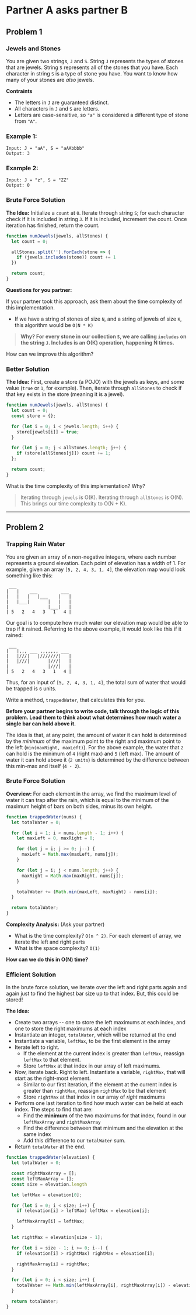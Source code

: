 # Partner A asks partner B

## Problem 1

### Jewels and Stones

You are given two strings, `J` and `S`. String `J` represents the types of stones that are jewels. String `S` represents all of the stones that you have. Each character in string `S` is a type of stone you have. You want to know how many of your stones are _also_ jewels.

**Contraints**

* The letters in `J` are guaranteed distinct.
* All characters in `J` and `S` are letters.
* Letters are case-sensitive, so `"a"` is considered a different type of stone from `"A"`.

### Example 1:

```
Input: J = "aA", S = "aAAbbbb"
Output: 3
```

### Example 2:
```
Input: J = "z", S = "ZZ"
Output: 0
```

### Brute Force Solution

**The Idea:** Initialize a `count` at `0`. Iterate through string `S`; for each character check if it is included in string `J`. If it is included, increment the count. Once iteration has finished, return the count.

```js
function numJewels(jewels, allStones) {
  let count = 0;

  allStones.split('').forEach(stone => {
    if (jewels.includes(stone)) count += 1
  })

  return count;
}
```

**Questions for you partner:**

If your partner took this approach, ask them about the time complexity of this implementation.

* If we have a string of stones of size `N`, and a string of jewels of size `K`, this algorithm would be `O(N * K)`
> **Why? For every stone in our collection `S`, we are calling `includes` on the string `J`. Includes is an O(K) operation, happening N times.**

How can we improve this algorithm?

### Better Solution

**The Idea:** First, create a store (a POJO) with the jewels as keys, and some value (`true` or `1`, for example). Then, iterate through `allStones` to check if that key exists in the store (meaning it is a jewel).

```js
function numJewels(jewels, allStones) {
  let count = 0;
  const store = {};

  for (let i = 0; i < jewels.length; i++) {
    store[jewels[i]] = true;
  }

  for (let j = 0; j < allStones.length; j++) {
    if (store[allStones[j]]) count += 1;
  };

  return count;
}
```

What is the time complexity of this implementation? Why?
> Iterating through `jewels` is O(K). Iterating through `allStones` is O(N). This brings our time complexity to O(N + K).

---

## Problem 2

### Trapping Rain Water

You are given an array of `n` non-negative integers, where each number represents a ground elevation. Each point of elevation has a width of 1. For example, given an array `[5, 2, 4, 3, 1, 4]`, the elevation map would look something like this:
```
 ___
|   |    ___         ___
|   |   |   |___    |   |
|   |___|       |   |   |
|               |___|   |
| 5   2   4   3   1   4 |
```

Our goal is to compute how much water our elevation map would be able to trap if it rained. Referring to the above example, it would look like this if it rained:
```
 ___
|   |,,, ___ ,,,,,,, ___
|   |///|   |///////|   |
|   |///|       |///|   |
|               |///|   |
| 5   2   4   3   1   4 |
```

Thus, for an input of `[5, 2, 4, 3, 1, 4]`, the total sum of water that would be trapped is `6` units.

Write a method, `trappedWater`, that calculates this for you.

**Before your partner begins to write code, talk through the logic of this problem. Lead them to think about what determines how much water a single bar can hold above it.**

The idea is that, at any point, the amount of water it can hold is determined by the _minimum_ of the maximum point to the right and maximum point to the left (`min(maxRight, maxLeft)`). For the above example, the water that `2` can hold is the minimum of `4` (right max) and `5` (left max). The amount of water it can hold above it (`2 units`) is determined by the difference between this min-max and itself (`4 - 2`).

### Brute Force Solution

**Overview:** For each element in the array, we find the maximum level of water it can trap after the rain, which is equal to the minimum of the maximum height of bars on both sides, minus its own height.

```js
function trappedWater(nums) {
  let totalWater = 0;

  for (let i = 1; i < nums.length - 1; i++) {
    let maxLeft = 0, maxRight = 0;

    for (let j = i; j >= 0; j--) {
      maxLeft = Math.max(maxLeft, nums[j]);
    }

    for (let j = i; j < nums.length; j++) {
      maxRight = Math.max(maxRight, nums[j]);
    }

    totalWater += (Math.min(maxLeft, maxRight) - nums[i]);
  }

  return totalWater;
}
```

**Complexity Analysis:** (Ask your partner)

* What is the time complexity? `O(n ^ 2)`. For each element of array, we iterate the left and right parts
* What is the space complexity? `O(1)`

**How can we do this in O(N) time?**

### Efficient Solution

In the brute force solution, we iterate over the left and right parts again and again just to find the highest bar size up to that index. But, this could be stored!

**The Idea:**
* Create two arrays -- one to store the left maximums at each index, and one to store the right maximums at each index
* Instantiate an integer, `totalWater`, which will be returned at the end
* Instantiate a variable, `leftMax`, to be the first element in the array
* Iterate left to right.
  * If the element at the current index is greater than `leftMax`, reassign `leftMax` to that element.
  * Store `leftMax` at that index in our array of left maximums.
* Now, iterate back. Right to left. Instantiate a variable, `rightMax`, that will start as the right-most element.
  * Similar to our first iteration, if the element at the current index is greater than `rightMax`, reassign `rightMax` to be that element
  * Store `rightMax` at that index in our array of _right_ maximums
* Perform one last iteration to find how much water can be held at each index. The steps to find that are:
  * Find the **minimum** of the two maximums for that index, found in our `leftMaxArray` and `rightMaxArray`
  * Find the difference between that minimum and the elevation at the same index
  * Add this difference to our `totalWater` sum.
* Return `totalWater` at the end.

```js
function trappedWater(elevation) {
  let totalWater = 0;

  const rightMaxArray = [];
  const leftMaxArray = [];
  const size = elevation.length

  let leftMax = elevation[0];

  for (let i = 0; i < size; i++) {
    if (elevation[i] > leftMax) leftMax = elevation[i];

    leftMaxArray[i] = leftMax;
  }

  let rightMax = elevation[size - 1];

  for (let i = size - 1; i >= 0; i--) {
    if (elevation[i] > rightMax) rightMax = elevation[i];

    rightMaxArray[i] = rightMax;
  }

  for (let i = 0; i < size; i++) {
    totalWater += Math.min(leftMaxArray[i], rightMaxArray[i]) - elevation[i];
  }

  return totalWater;
}
```
